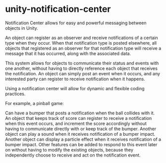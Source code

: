 # unity-notification-center

Notification Center allows for easy and powerful messaging between objects in Unity. 

An object can register as an observer and receive notifications of a certain type when they occur. 
When that notification type is posted elsewhere, all objects that registered as an observer for that notification type will receive a message that it has occurred, 
along with the associated data.

This system allows for objects to communicate their status and events with one another, 
without having to directly reference each object that receives the notification. An object can simply post an event when it occurs, 
and any interested party can register to receive notification when it happens.

Using a notification center will allow for dynamic and flexible coding practices. 

For example, a pinball game:

Can have a bumper that posts a notification when the ball collides with it. 
An object that keeps track of score can register to receive a notification when this event occurs, 
and increment the score accordingly without having to communicate directly with or keep track of the bumper. 
Another object can play a sound when it receives notification of a bumper impact. 
Another object can display a particle effect when it receives notification of a bumper impact. 
Other features can be added to respond to this event later on without having to modify the existing objects, 
because they independently choose to receive and act on the notification event.
